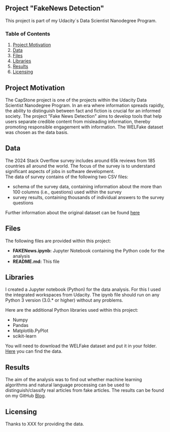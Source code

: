 ## Project "FakeNews Detection"

This project is part of my Udacity´s Data Scientist Nanodegree Program. 

### Table of Contents
 
1. [Project Motivation](#motivation)
2. [Data](#data)
3. [Files](#files)
4. [Libraries](#libraries)
5. [Results](#results)
6. [Licensing](#licensing)

## Project Motivation <a name="motivation"></a>

The CapStone project is one of the projects within the Udacity Data Scientist Nanodegree Program. In an era where information spreads rapidly, the ability to distinguish between fact and fiction is crucial for an informed society. The project "Fake News Detection" aims to develop tools that help users separate credible content from misleading information, thereby promoting responsible engagement with information. The WELFake dataset was chosen as the data basis.

## Data <a name="data"></a>

The 2024 Stack Overflow survey includes around 65k reviews from 185 countries all around the world. The focus of the survey is to understand significant aspects of jobs in software development.</br>
The data of survey contains of the following two CSV files:
<ul>
  <li>schema of the survey data, containing information about the more than 100 columns (i.e., questions) used within the survey
  <li>survey results, containing thousands of individual answers to the survey questions 
</ul>

Further information about the original dataset can be found [here](https://zenodo.org/records/4561253)

## Files <a name="files"></a>

The following files are provided within this project:
<ul>
  <li><b>FAKENews.ipynb:</b> Jupyter Notebook containing the Python code for the analysis</li>
  <li><b>README.md:</b> This file</li>
</ul>

## Libraries <a name="libraries"></a>

I created a Jupyter notebook (Python) for the data analysis. For this I used the integrated workspaces from Udacity. The ipynb file should run on any Python 3 version (3.0.* or higher) without any problems.</br>

Here are the additional Python libraries used within this project:
<ul>
  <li>Numpy</li>
  <li>Pandas</li>
  <li>Matplotlib.PyPlot</li>
  <li>scikit-learn</li>
</ul>

You will need to download the WELFake dataset and put it in your folder. [Here](https://zenodo.org/records/4561253) you can find the data. </br>

## Results <a name="results"></a>

The aim of the analysis was to find out whether machine learning algorithms and natural language processing can be used to distinguish/classify real articles from fake articles. The results can be found on my GitHub [Blog](https://techdataman.github.io/2024/10/11/blog-post-second.html).

## Licensing <a name="licensing"></a>

Thanks to XXX for providing the data.
